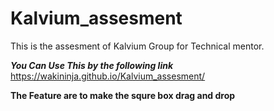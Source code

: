 # Kalvium_assesment
This is the assesment of Kalvium Group for Technical mentor.

***You Can Use This by the following link***
https://wakininja.github.io/Kalvium_assesment/

**The Feature are to make the squre box drag and drop**


